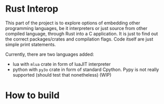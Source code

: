 # Rust Interop

This part of the project is to explore options of embedding other programming languages, be it interpreters or just source from other compiled language, through Rust into a C application. It is just to find out the correct packages/crates and compilation flags. Code itself are just simple print statements.

Currently, there are two languages added:

- lua with `mlua` crate in form of luaJIT interpreter
- python with `py3o` crate in form of standard Cpython. Pypy is not really supported (should test that nonetheless) (WIP)

# How to build

